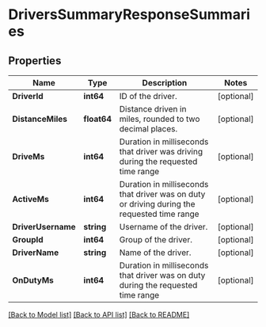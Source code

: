 # DriversSummaryResponseSummaries

## Properties
Name | Type | Description | Notes
------------ | ------------- | ------------- | -------------
**DriverId** | **int64** | ID of the driver. | [optional] 
**DistanceMiles** | **float64** | Distance driven in miles, rounded to two decimal places. | [optional] 
**DriveMs** | **int64** | Duration in milliseconds that driver was driving during the requested time range | [optional] 
**ActiveMs** | **int64** | Duration in milliseconds that driver was on duty or driving during the requested time range | [optional] 
**DriverUsername** | **string** | Username of the driver. | [optional] 
**GroupId** | **int64** | Group of the driver. | [optional] 
**DriverName** | **string** | Name of the driver. | [optional] 
**OnDutyMs** | **int64** | Duration in milliseconds that driver was on duty during the requested time range | [optional] 

[[Back to Model list]](../README.md#documentation-for-models) [[Back to API list]](../README.md#documentation-for-api-endpoints) [[Back to README]](../README.md)


